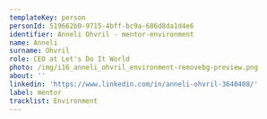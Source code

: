 ```yaml
---
templateKey: person
personId: 519662b0-9715-4bff-bc9a-686d8da1d4e6
identifier: Anneli Ohvril - mentor-environment
name: Anneli
surname: Ohvril
role: CEO at Let's Do It World
photo: /img/i16_anneli_ohvril_environment-removebg-preview.png
about: ''
linkedin: 'https://www.linkedin.com/in/anneli-ohvril-3640408/'
label: mentor
tracklist: Environment
---
```

